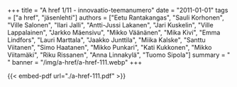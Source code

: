 +++
title = "A href 1/11 - innovaatio-teemanumero"
date = "2011-01-01"
tags = ["a href", "jäsenlehti"]
authors = ["Eetu Rantakangas", "Sauli Korhonen", "Ville Salonen", "Ilari Jalli", "Antti-Jussi Lakanen", "Jari Kuskelin", "Ville Lappalainen", "Jarkko Mäensivu", "Mikko Väänänen", "Mika Kivi", "Emma Lindfors", "Lauri Marttala", "Jaakko Junttila", "Miika Kalske", "Santtu Viitanen", "Simo Haatanen", "Mikko Punkari", "Kati Kukkonen", "Mikko Viitamäki", "Riku Rissanen", "Anna Linnakylä", "Tuomo Sipola"]
summary = " "
banner = "/img/a-href/a-href-111.webp"
+++

{{< embed-pdf url="./a-href-111.pdf" >}}
